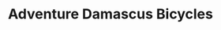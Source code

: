 ---
title: "Adventure Damascus Bicycles"
url: /damascus/adventure-damascus-bicycles/
shop: bicycle
---
